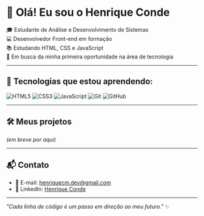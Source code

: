 # 👋 Olá! Eu sou o Henrique Conde

🎓 Estudante de Análise e Desenvolvimento de Sistemas  
💻 Desenvolvedor Front-end em formação  
📚 Estudando HTML, CSS e JavaScript  
🚀 Em busca da minha primeira oportunidade na área de tecnologia  

---

## 🚀 Tecnologias que estou aprendendo:

![HTML5](https://img.shields.io/badge/HTML5-E34F26?style=flat&logo=html5&logoColor=white)
![CSS3](https://img.shields.io/badge/CSS3-1572B6?style=flat&logo=css3&logoColor=white)
![JavaScript](https://img.shields.io/badge/JavaScript-F7DF1E?style=flat&logo=javascript&logoColor=black)
![Git](https://img.shields.io/badge/Git-F05032?style=flat&logo=git&logoColor=white)
![GitHub](https://img.shields.io/badge/GitHub-181717?style=flat&logo=github&logoColor=white)

---

## 🛠️ Meus projetos

*(em breve por aqui)*

---

## 📬 Contato

- 📧 E-mail: [henriquecm.dev@gmail.com](mailto:henriquecm.dev@gmail.com)  
- 🔗 LinkedIn: [Henrique Conde](https://www.linkedin.com/in/henriqueconde-dev)

---

_"Cada linha de código é um passo em direção ao meu futuro."_ ✨
